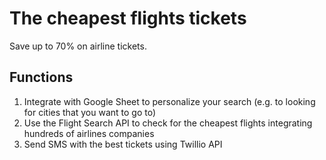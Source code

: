 # The cheapest flights tickets

Save up to 70% on airline tickets.

## Functions

1) Integrate with Google Sheet to personalize your search (e.g. to looking for cities that you want to go to)
2) Use the Flight Search API to check for the cheapest flights integrating hundreds of airlines companies
3) Send SMS with the best tickets using Twillio API
